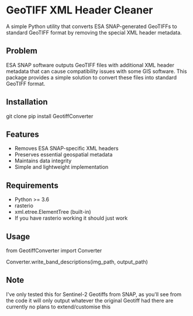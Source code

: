 # GeoTIFF XML Header Cleaner

A simple Python utility that converts ESA SNAP-generated GeoTIFFs to standard GeoTIFF format by removing the special XML header metadata.

## Problem
ESA SNAP software outputs GeoTIFF files with additional XML header metadata that can cause compatibility issues with some GIS software. This package provides a simple solution to convert these files into standard GeoTIFF format.

## Installation
 git clone 
 pip install GeotiffConverter 



## Features
- Removes ESA SNAP-specific XML headers
- Preserves essential geospatial metadata
- Maintains data integrity
- Simple and lightweight implementation

## Requirements
- Python >= 3.6
- rasterio
- xml.etree.ElementTree (built-in)
- If you have rasterio working it should just work

## Usage 

from GeotiffConverter import Converter

Converter.write_band_descriptions(img_path, output_path)

## Note

I've only tested this for Sentinel-2 Geotiffs from SNAP, as you'll see from the code it will only output whatever the original Geotiff had there are currently no plans to extend/customise this
